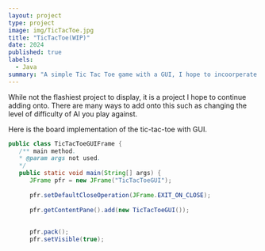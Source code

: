 ```yaml
---
layout: project
type: project
image: img/TicTacToe.jpg
title: "TicTacToe(WIP)"
date: 2024
published: true
labels:
  - Java
summary: "A simple Tic Tac Toe game with a GUI, I hope to incoorperate AI into."
---
```


While not the flashiest project to display, it is a project I hope to continue adding onto. There are many ways to add onto this such as changing the level of difficulty of AI you play against.

Here is the board implementation of the tic-tac-toe with GUI.

```java
public class TicTacToeGUIFrame { 
   /** main method.
   * @param args not used.
   */
   public static void main(String[] args) {
      JFrame pfr = new JFrame("TicTacToeGUI");
      
      pfr.setDefaultCloseOperation(JFrame.EXIT_ON_CLOSE);
         
      pfr.getContentPane().add(new TicTacToeGUI());
      
      
      pfr.pack();
      pfr.setVisible(true);
```
